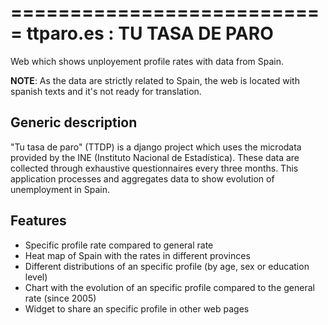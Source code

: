 ===========================
ttparo.es : TU TASA DE PARO
===========================

Web which shows unployement profile rates with data from Spain.

**NOTE**: As the data are strictly related to Spain, the web is located with spanish texts and it's not ready for translation.

Generic description
-------------------

"Tu tasa de paro" (TTDP) is a django project which uses the microdata provided by the INE (Instituto Nacional de Estadística). These data are collected through exhaustive questionnaires every three months. This application processes and aggregates data to show evolution of unemployment in Spain.

Features
--------

- Specific profile rate compared to general rate
- Heat map of Spain with the rates in different provinces
- Different distributions of an specific profile (by age, sex or education level)
- Chart with the evolution of an specific profile compared to the general rate (since 2005)
- Widget to share an specific profile in other web pages




